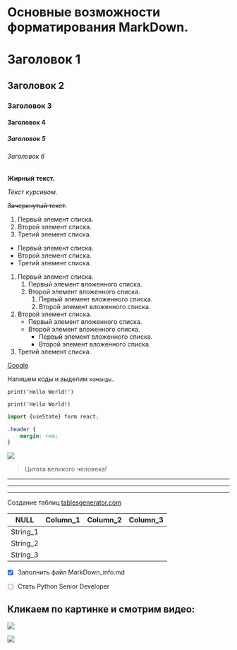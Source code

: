 # Основные возможности форматирования MarkDown.

<!--Заголовки-->

# Заголовок 1
## Заголовок 2
### Заголовок 3
#### Заголовок 4
##### Заголовок 5
###### Заголовок 6



<!--Выделение текста-->

**Жирный** __текст.__ 

*Текст* _курсивом._

~~Зачеркнутый текст.~~ 



<!--Списки-->

1. Первый элемент списка.
2. Второй элемент списка.
3. Третий элемент списка.

* Первый элемент списка.
* Второй элемент списка. 
* Третий элемент списка.

1. Первый элемент списка.
   1. Первый элемент вложенного списка.
   2. Второй элемент вложенного списка.
      1. Первый элемент вложенного списка.
      2. Второй элемент вложенного списка.
2. Второй элемент списка.
    * Первый элемент вложенного списка.
    * Второй элемент вложенного списка.
      * Первый элемент вложенного списка.
      * Второй элемент вложенного списка.
3. Третий элемент списка.



<!--Ссылки-->

[Google](www.google.com)



<!--Оформление кода-->

Напишем коды и выделим `команды.`

```commandline
print('Hello World!')
```

``
print('Hello World!)
``

```javascript
import {useState} form react;
```

```css
.header {
    margin: rem;
}
```


<!--Вставка изображения-->

![](\images\img)



<!--Цитаты-->

>Цитата великого человека!



<!--Разделители на странице.-->

***
---
___


<!--Таблицы-->

Создание таблиц [tablesgenerator.com](https://tablesgenerator.com/markdown_tables)

| NULL     | Column_1 | Column_2 | Column_3 |
|----------|----------|----------|----------|
| String_1 |          |          |          |
| String_2 |          |          |          |
| String_3 |          |          |          |



<!--Список дел.-->

* [x] Заполнить файл MarkDown_info.md
* [ ] Стать Python Senior Developer 



<!--Вставка ссылки с картинкой на видео.-->

## Кликаем по картинке и смотрим видео:

[![](https://i.ytimg.com/vi/jPKi2Addbxw/hq720.jpg)](https://www.youtube.com/watch?v=jPKi2Addbxw&t=1s)

<!--Статья "30 основных команд Git."-->

[![](https://habrastorage.org/r/w1560/webt/uw/-g/bd/uw-gbd0lej3jcbrwjzclezzpxbu.png)](https://habr.com/ru/company/ruvds/blog/599929/)
